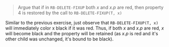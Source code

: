 > Argue that if in `RB-DELETE-FIXUP` both $x$ and $x.p$ are red, then property 4
> is restored by the call to `RB-DELETE-FIXUP(T, x)`

Similar to the previous exercise, just observe that `RB-DELETE-FIXUP(T, x)` will
immediately color x black if it was red. Thus, if both $x$ and $x.p$ are red,
$x$ will become black and the property will be retained (as $x.p$ is red and
it's other child was unchanged, it's bound to be black).
